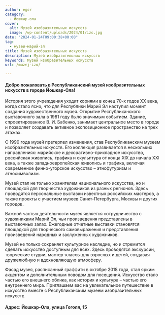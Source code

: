 ```yaml
---
author: egor
category:
  - йошкар-ола
cover:
  alt: Музей изобразительных искусств
  image: /wp-content/uploads/2024/01/izo.jpg
date: "2024-01-24T09:00:38+00:00"
tag:
  - музеи-марий-эл
title: Музей изобразительных искусств
description: Музей изобразительных искусств
keywords: Музей изобразительных искусств
url: /muzej-izo/

---
```

#### Добро пожаловать в Республиканский музей изобразительных искусств в городе Йошкар-Ола!

История этого учреждения уходит корнями в конец 70-х годов XX века, когда стало ясно, что для Республики Марий Эл наступил момент создания художественного музея. Открытие Республиканского выставочного зала в 1981 году было значимым событием. Здание, спроектированное В. И. Бабенко, занимает центральное место в городе и позволяет создавать активное экспозиционное пространство на трех этажах.

С 1990 года музей претерпел изменения, став Республиканским музеем изобразительных искусств. Его коллекция развивается в нескольких направлениях: марийское и декоративно-прикладное искусство, российская живопись, графика и скульптура от конца XIX до начала XXI века, а также западноевропейская живопись и графика, включая современное финно-угорское искусство – этнофутуризм и этносимволизм.

Музей стал не только хранителем национального искусства, но и площадкой для творчества художников из разных регионов. Здесь проводятся персональные выставки известных российских мастеров, а также проекты с участием музеев Санкт-Петербурга, Москвы и других городов.

Важной частью деятельности музея является сотрудничество с [художниками](/rita_art/) Марий Эл, чьи произведения представлены в выставочных залах. Ежегодные отчетные выставки становятся площадкой для творческого самовыражения и представления произведений народных и заслуженных художников.

Музей не только сохраняет культурное наследие, но и стремится сделать искусство доступным для всех. Здесь проводятся экскурсии, творческие студии, мастер-классы для взрослых и детей, создавая дружелюбную и вдохновляющую атмосферу.

Фасад музея, расписанный граффити в октябре 2018 года, стал ярким акцентом и дополнительным поводом для посещения. Искусство стало частью его внешнего облика, как история и культура – частью его внутреннего мира. Приглашаем вас на увлекательное путешествие в искусство вместе с Республиканским музеем изобразительных искусств.

#### Адрес: Йошкар-Ола, улица Гоголя, 15
